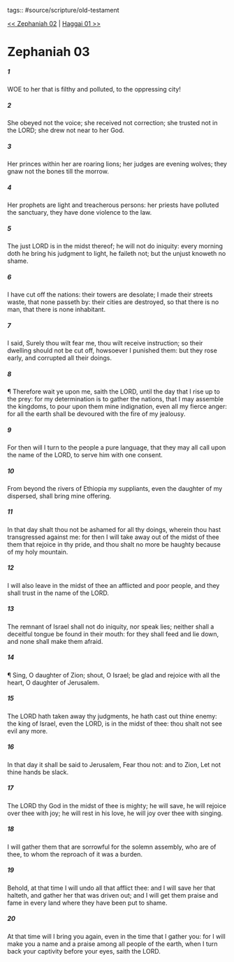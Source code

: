 tags:: #source/scripture/old-testament

[<< Zephaniah 02](source/scripture/old-testament/36_Zephaniah/Zephaniah_02.md) | [Haggai 01 >>](source/scripture/old-testament/37_Haggai/Haggai_01.md)

# Zephaniah 03

##### 1

WOE to her that is filthy and polluted, to the oppressing city!

##### 2

She obeyed not the voice; she received not correction; she trusted not in the LORD; she drew not near to her God.

##### 3

Her princes within her are roaring lions; her judges are evening wolves; they gnaw not the bones till the morrow.

##### 4

Her prophets are light and treacherous persons: her priests have polluted the sanctuary, they have done violence to the law.

##### 5

The just LORD is in the midst thereof; he will not do iniquity: every morning doth he bring his judgment to light, he faileth not; but the unjust knoweth no shame.

##### 6

I have cut off the nations: their towers are desolate; I made their streets waste, that none passeth by: their cities are destroyed, so that there is no man, that there is none inhabitant.

##### 7

I said, Surely thou wilt fear me, thou wilt receive instruction; so their dwelling should not be cut off, howsoever I punished them: but they rose early, and corrupted all their doings.

##### 8

¶ Therefore wait ye upon me, saith the LORD, until the day that I rise up to the prey: for my determination is to gather the nations, that I may assemble the kingdoms, to pour upon them mine indignation, even all my fierce anger: for all the earth shall be devoured with the fire of my jealousy.

##### 9

For then will I turn to the people a pure language, that they may all call upon the name of the LORD, to serve him with one consent.

##### 10

From beyond the rivers of Ethiopia my suppliants, even the daughter of my dispersed, shall bring mine offering.

##### 11

In that day shalt thou not be ashamed for all thy doings, wherein thou hast transgressed against me: for then I will take away out of the midst of thee them that rejoice in thy pride, and thou shalt no more be haughty because of my holy mountain.

##### 12

I will also leave in the midst of thee an afflicted and poor people, and they shall trust in the name of the LORD.

##### 13

The remnant of Israel shall not do iniquity, nor speak lies; neither shall a deceitful tongue be found in their mouth: for they shall feed and lie down, and none shall make them afraid.

##### 14

¶ Sing, O daughter of Zion; shout, O Israel; be glad and rejoice with all the heart, O daughter of Jerusalem.

##### 15

The LORD hath taken away thy judgments, he hath cast out thine enemy: the king of Israel, even the LORD, is in the midst of thee: thou shalt not see evil any more.

##### 16

In that day it shall be said to Jerusalem, Fear thou not: and to Zion, Let not thine hands be slack.

##### 17

The LORD thy God in the midst of thee is mighty; he will save, he will rejoice over thee with joy; he will rest in his love, he will joy over thee with singing.

##### 18

I will gather them that are sorrowful for the solemn assembly, who are of thee, to whom the reproach of it was a burden.

##### 19

Behold, at that time I will undo all that afflict thee: and I will save her that halteth, and gather her that was driven out; and I will get them praise and fame in every land where they have been put to shame.

##### 20

At that time will I bring you again, even in the time that I gather you: for I will make you a name and a praise among all people of the earth, when I turn back your captivity before your eyes, saith the LORD.
